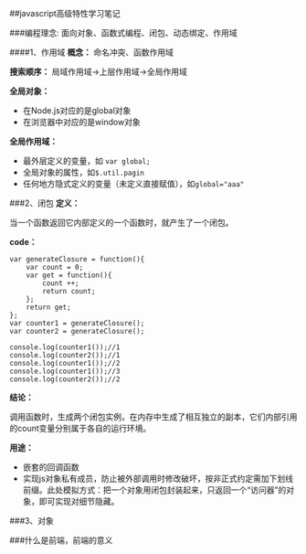 ##javascript高级特性学习笔记

###编程理念:
面向对象、函数式编程、闭包、动态绑定、作用域

####1、作用域
**概念：**
命名冲突、函数作用域

**搜索顺序：**
局域作用域->上层作用域->全局作用域

**全局对象：**

- 在Node.js对应的是global对象
- 在浏览器中对应的是window对象

**全局作用域：**

- 最外层定义的变量，如 <code>var global;</code>
- 全局对象的属性，如<code>$.util.pagin</code>
- 任何地方隐式定义的变量（未定义直接赋值），如<code>global="aaa"</code>

###2、闭包
**定义：**

当一个函数返回它内部定义的一个函数时，就产生了一个闭包。

**code：**

	var generateClosure = function(){
		var count = 0;
		var get = function(){
			count ++;
			return count;
		};
		return get;
	};
	var counter1 = generateClosure();
	var counter2 = generateClosure();
	
	console.log(counter1());//1
	console.log(counter2());//1
	console.log(counter1());//2
	console.log(counter1());//3
	console.log(counter2());//2
**结论：**

调用函数时，生成两个闭包实例，在内存中生成了相互独立的副本，它们内部引用的count变量分别属于各自的运行环境。

**用途：**

- 嵌套的回调函数
- 实现js对象私有成员，防止被外部调用时修改破坏，按非正式约定需加下划线前缀。此处模拟方式：把一个对象用闭包封装起来，只返回一个“访问器”的对象，即可实现对细节隐藏。	

###3、对象 
	
###什么是前端，前端的意义